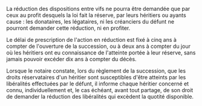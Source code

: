 La réduction des dispositions entre vifs ne pourra être demandée que par ceux au profit desquels la loi fait la réserve, par leurs héritiers ou ayants cause : les donataires, les légataires, ni les créanciers du défunt ne pourront demander cette réduction, ni en profiter.

Le délai de prescription de l'action en réduction est fixé à cinq ans à compter de l'ouverture de la succession, ou à deux ans à compter du jour où les héritiers ont eu connaissance de l'atteinte portée à leur réserve, sans jamais pouvoir excéder dix ans à compter du décès.

Lorsque le notaire constate, lors du règlement de la succession, que les droits réservataires d'un héritier sont susceptibles d'être atteints par les libéralités effectuées par le défunt, il informe chaque héritier concerné et connu, individuellement et, le cas échéant, avant tout partage, de son droit de demander la réduction des libéralités qui excèdent la quotité disponible.
